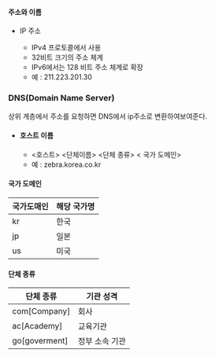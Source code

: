 #### 주소와 이름

+ IP 주소

  + IPv4 프로토콜에서 사용
  + 32비트 크기의 주소 체계
  + IPv6에서는 128 비트 주소 체계로 확장
  + 예 : 211.223.201.30

  

### DNS(Domain Name Server)

상위 계층에서 주소를 요청하면 DNS에서 ip주소로 변환하여보여준다.



+ #### 호스트 이름

  + <호스트> <단체이름> <단체 종류> < 국가 도메인>
  + 예 : zebra.korea.co.kr

  

#### 국가 도메인

| 국가도매인 | 해당 국가명 |
| :--------- | ----------- |
| kr         | 한국        |
| jp         | 일본        |
| us         | 미국        |



#### 단체 종류

| 단체 종류     | 기관 성격      |
| ------------- | -------------- |
| com[Company]  | 회사           |
| ac[Academy]   | 교육기관       |
| go[goverment] | 정부 소속 기관 |

